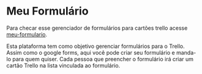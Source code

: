 # Meu Formulário

Para checar esse gerenciador de formulários para cartões trello acesse [meu-formulario](https://meu-formulario.herokuapp.com).

Esta plataforma tem como objetivo gerenciar formulários para o Trello. 
Assim como o google forms, aqui você pode criar seu formulário e manda-lo para quem quiser.
Cada pessoa que preencher o formulário irá criar um cartão Trello na lista vinculada ao formulário.